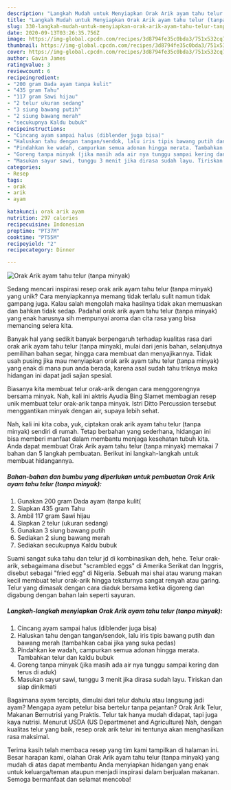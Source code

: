 ```yaml
---
description: "Langkah Mudah untuk Menyiapkan Orak Arik ayam tahu telur (tanpa minyak), Lezat Sekali"
title: "Langkah Mudah untuk Menyiapkan Orak Arik ayam tahu telur (tanpa minyak), Lezat Sekali"
slug: 330-langkah-mudah-untuk-menyiapkan-orak-arik-ayam-tahu-telur-tanpa-minyak-lezat-sekali
date: 2020-09-13T03:26:35.756Z
image: https://img-global.cpcdn.com/recipes/3d8794fe35c0bda3/751x532cq70/orak-arik-ayam-tahu-telur-tanpa-minyak-foto-resep-utama.jpg
thumbnail: https://img-global.cpcdn.com/recipes/3d8794fe35c0bda3/751x532cq70/orak-arik-ayam-tahu-telur-tanpa-minyak-foto-resep-utama.jpg
cover: https://img-global.cpcdn.com/recipes/3d8794fe35c0bda3/751x532cq70/orak-arik-ayam-tahu-telur-tanpa-minyak-foto-resep-utama.jpg
author: Gavin James
ratingvalue: 3
reviewcount: 6
recipeingredient:
- "200 gram Dada ayam tanpa kulit"
- "435 gram Tahu"
- "117 gram Sawi hijau"
- "2 telur ukuran sedang"
- "3 siung bawang putih"
- "2 siung bawang merah"
- "secukupnya Kaldu bubuk"
recipeinstructions:
- "Cincang ayam sampai halus (diblender juga bisa)"
- "Haluskan tahu dengan tangan/sendok, lalu iris tipis bawang putih dan bawang merah (tambahkan cabai jika yang suka pedas)"
- "Pindahkan ke wadah, campurkan semua adonan hingga merata. Tambahkan telur dan kaldu bubuk"
- "Goreng tanpa minyak (jika masih ada air nya tunggu sampai kering dan terus di aduk)"
- "Masukan sayur sawi, tunggu 3 menit jika dirasa sudah layu. Tiriskan dan siap dinikmati"
categories:
- Resep
tags:
- orak
- arik
- ayam

katakunci: orak arik ayam 
nutrition: 297 calories
recipecuisine: Indonesian
preptime: "PT37M"
cooktime: "PT55M"
recipeyield: "2"
recipecategory: Dinner

---
```



![Orak Arik ayam tahu telur (tanpa minyak)](https://img-global.cpcdn.com/recipes/3d8794fe35c0bda3/751x532cq70/orak-arik-ayam-tahu-telur-tanpa-minyak-foto-resep-utama.jpg)

Sedang mencari inspirasi resep orak arik ayam tahu telur (tanpa minyak) yang unik? Cara menyiapkannya memang tidak terlalu sulit namun tidak gampang juga. Kalau salah mengolah maka hasilnya tidak akan memuaskan dan bahkan tidak sedap. Padahal orak arik ayam tahu telur (tanpa minyak) yang enak harusnya sih mempunyai aroma dan cita rasa yang bisa memancing selera kita.

Banyak hal yang sedikit banyak berpengaruh terhadap kualitas rasa dari orak arik ayam tahu telur (tanpa minyak), mulai dari jenis bahan, selanjutnya pemilihan bahan segar, hingga cara membuat dan menyajikannya. Tidak usah pusing jika mau menyiapkan orak arik ayam tahu telur (tanpa minyak) yang enak di mana pun anda berada, karena asal sudah tahu triknya maka hidangan ini dapat jadi sajian spesial.

Biasanya kita membuat telur orak-arik dengan cara menggorengnya bersama minyak. Nah, kali ini aktris Ayudia Bing Slamet membagian resep unik membuat telur orak-arik tanpa minyak. Istri Ditto Percussion tersebut menggantikan minyak dengan air, supaya lebih sehat.


Nah, kali ini kita coba, yuk, ciptakan orak arik ayam tahu telur (tanpa minyak) sendiri di rumah. Tetap berbahan yang sederhana, hidangan ini bisa memberi manfaat dalam membantu menjaga kesehatan tubuh kita. Anda dapat membuat Orak Arik ayam tahu telur (tanpa minyak) memakai 7 bahan dan 5 langkah pembuatan. Berikut ini langkah-langkah untuk membuat hidangannya.

<!--inarticleads1-->

##### Bahan-bahan dan bumbu yang diperlukan untuk pembuatan Orak Arik ayam tahu telur (tanpa minyak):

1. Gunakan 200 gram Dada ayam (tanpa kulit(
1. Siapkan 435 gram Tahu
1. Ambil 117 gram Sawi hijau
1. Siapkan 2 telur (ukuran sedang)
1. Gunakan 3 siung bawang putih
1. Sediakan 2 siung bawang merah
1. Sediakan secukupnya Kaldu bubuk


Suami sangat suka tahu dan telur jd di kombinasikan deh, hehe. Telur orak-arik, sebagaimana disebut &#34;scrambled eggs&#34; di Amerika Serikat dan Inggris, disebut sebagai &#34;fried egg&#34; di Nigeria. Sebuah mai shai atau warung makan kecil membuat telur orak-arik hingga teksturnya sangat renyah atau garing. Telur yang dimasak dengan cara diaduk bersama ketika digoreng dan digabung dengan bahan lain seperti sayuran. 

<!--inarticleads2-->

##### Langkah-langkah menyiapkan Orak Arik ayam tahu telur (tanpa minyak):

1. Cincang ayam sampai halus (diblender juga bisa)
1. Haluskan tahu dengan tangan/sendok, lalu iris tipis bawang putih dan bawang merah (tambahkan cabai jika yang suka pedas)
1. Pindahkan ke wadah, campurkan semua adonan hingga merata. Tambahkan telur dan kaldu bubuk
1. Goreng tanpa minyak (jika masih ada air nya tunggu sampai kering dan terus di aduk)
1. Masukan sayur sawi, tunggu 3 menit jika dirasa sudah layu. Tiriskan dan siap dinikmati


Bagaimana ayam tercipta, dimulai dari telur dahulu atau langsung jadi ayam? Mengapa ayam petelur bisa bertelur tanpa pejantan? Orak Arik Telur, Makanan Bernutrisi yang Praktis. Telur tak hanya mudah didapat, tapi juga kaya nutrisi. Menurut USDA (US Departmenet and Agriculture) Nah, dengan kualitas telur yang baik, resep orak arik telur ini tentunya akan menghasilkan rasa maksimal. 

Terima kasih telah membaca resep yang tim kami tampilkan di halaman ini. Besar harapan kami, olahan Orak Arik ayam tahu telur (tanpa minyak) yang mudah di atas dapat membantu Anda menyiapkan hidangan yang enak untuk keluarga/teman ataupun menjadi inspirasi dalam berjualan makanan. Semoga bermanfaat dan selamat mencoba!
